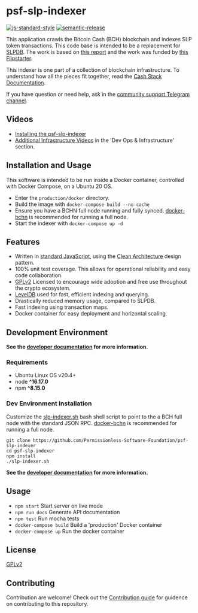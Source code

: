 # psf-slp-indexer

[![js-standard-style](https://img.shields.io/badge/code%20style-standard-brightgreen.svg)](http://standardjs.com) [![semantic-release](https://img.shields.io/badge/%20%20%F0%9F%93%A6%F0%9F%9A%80-semantic--release-e10079.svg)](https://github.com/semantic-release/semantic-release)

This application crawls the Bitcoin Cash (BCH) blockchain and indexes SLP token transactions. This code base is intended to be a replacement for [SLPDB](https://github.com/Permissionless-Software-Foundation/docker-slpdb). The work is based on [this report](https://gist.github.com/christroutner/77c46f1fa9adaf593074d41a508a6401) and the work was funded by [this Flipstarter](https://flipstarter.fullstack.cash/).

This indexer is one part of a collection of blockchain infrastructure. To understand how all the pieces fit together, read the [Cash Stack Documentation](https://cashstack.info).

If you have question or need help, ask in the [community support Telegram channel](https://t.me/psf_slp).

## Videos

- [Installing the psf-slp-indexer](https://youtu.be/5gF4ON9lRHI)
- [Additional Infrastructure Videos](https://psfoundation.cash/video/) in the 'Dev Ops & Infrastructure' section.

## Installation and Usage

This software is intended to be run inside a Docker container, controlled with Docker Compose, on a Ubuntu 20 OS.

- Enter the `production/docker` directory.
- Build the image with `docker-compose build --no-cache`
- Ensure you have a BCHN full node running and fully synced. [docker-bchn](https://github.com/Permissionless-Software-Foundation/docker-bchn) is recommended for running a full node.
- Start the indexer with `docker-compose up -d`


## Features

- Written in [standard JavaScript](https://www.npmjs.com/package/standard), using the [Clean Architecture](https://christroutner.github.io/trouts-blog/blog/clean-architecture) design pattern.
- 100% unit test coverage. This allows for operational reliability and easy code collaboration.
- [GPLv2](https://www.gnu.org/licenses/old-licenses/gpl-2.0.en.html) Licensed to encourage wide adoption and free use throughout the crypto ecosystem.
- [LevelDB](https://github.com/google/leveldb) used for fast, efficient indexing and querying.
- Drastically reduced memory usage, compared to SLPDB.
- Fast indexing using transaction maps.
- Docker container for easy deployment and horizontal scaling.

## Development Environment

**See the [developer documentation](./dev-docs) for more information.**

### Requirements

- Ubuntu Linux OS v20.4+
- node **^16.17.0**
- npm **^8.15.0**

### Dev Environment Installation

Customize the [slp-indexer.sh](./slp-indexer.sh) bash shell script to point to the a BCH full node with the standard JSON RPC. [docker-bchn](https://github.com/Permissionless-Software-Foundation/docker-bchn) is recommended for running a full node.

```
git clone https://github.com/Permissionless-Software-Foundation/psf-slp-indexer
cd psf-slp-indexer
npm install
./slp-indexer.sh
```

**See the [developer documentation](./dev-docs) for more information.**

## Usage

- `npm start` Start server on live mode
- `npm run docs` Generate API documentation
- `npm test` Run mocha tests
- `docker-compose build` Build a 'production' Docker container
- `docker-compose up` Run the docker container

## License

[GPLv2](./LICENSE.md)

## Contributing

Contribution are welcome! Check out the [Contribution guide](./CONTRIBUTING.md) for guidence on contributing to this repository.
